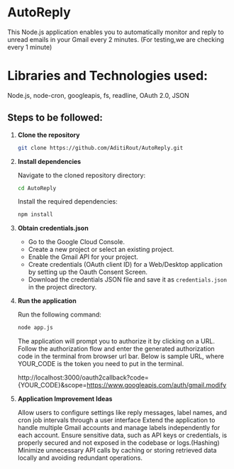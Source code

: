 # AutoReply

This Node.js application enables you to automatically monitor and reply to unread emails in your Gmail every 2 minutes.
(For testing,we are checking every 1 minute)

# Libraries and Technologies used:
  Node.js,
  node-cron,
  googleapis,
  fs,
  readline,
  OAuth 2.0,
  JSON

## Steps to be followed:

1. **Clone the repository**

   ```bash
   git clone https://github.com/AditiRout/AutoReply.git
   ```

2. **Install dependencies**

   Navigate to the cloned repository directory:

   ```bash
   cd AutoReply
   ```

   Install the required dependencies:

   ```bash
   npm install
   ```

3. **Obtain credentials.json**

   - Go to the Google Cloud Console.
   - Create a new project or select an existing project.
   - Enable the Gmail API for your project.
   - Create credentials (OAuth client ID) for a Web/Desktop application by setting up the Oauth Consent Screen.
   - Download the credentials JSON file and save it as `credentials.json` in the project directory.

4. **Run the application**

   Run the following command:

   ```bash
   node app.js
   ```

   The application will prompt you to authorize it by clicking on a URL. Follow the authorization flow and enter the generated authorization code in the terminal from browser url bar.
   Below is sample URL, where YOUR_CODE is the token you need to put in the terminal.
   
   http://localhost:3000/oauth2callback?code={YOUR_CODE}&scope=https://www.googleapis.com/auth/gmail.modify

5. **Application Improvement Ideas**

   Allow users to configure settings like reply messages, label names, and cron job intervals through a user interface 
   Extend the application to handle multiple Gmail accounts and manage labels independently for each account.
   Ensure sensitive data, such as API keys or credentials, is properly secured and not exposed in the codebase or logs.(Hashing)
   Minimize unnecessary API calls by caching or storing retrieved data locally and avoiding redundant operations.
